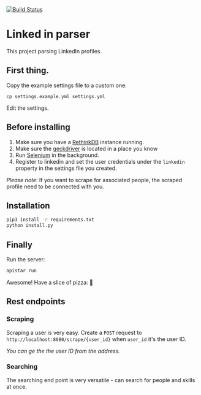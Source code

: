 [![Build Status](https://travis-ci.org/RoySegall/linkedin-python-parser.svg?branch=master)](https://travis-ci.org/RoySegall/linkedin-python-parser)

# Linked in parser

This project parsing LinkedIn profiles.

## First thing.
Copy the example settings file to a custom one:

`cp settings.example.yml settings.yml`

Edit the settings.

## Before installing

1. Make sure you have a [RethinkDB](https://www.rethinkdb.com) instance
running.
2. Make sure the [geckdriver](https://github.com/mozilla/geckodriver)
is located in a place you know
3. Run [Selenium](http://www.seleniumhq.org/) in the background.
4. Register to linkedin and set the user credentials under the
`linkedin` property in the settings file you created.

*Please note*: If you want to scrape for associated people, the scraped
profile need to be connected with you.

## Installation
```bash
pip3 install -r requirements.txt
python install.py
```

## Finally
Run the server:
```bash
apistar run
```

Awesome! Have a slice of pizza: :pizza:

## Rest endpoints

### Scraping
Scraping a user is very easy. Create a `POST` request to
`http://localhost:8080/scrape/{user_id}` when `user_id` it's the user
ID.

*You can ge the the user ID from the address.*

### Searching
The searching end point is very versatile - can search for people and
skills at once.

